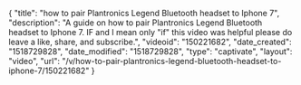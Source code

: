{
    "title": "how to pair Plantronics Legend Bluetooth headset to Iphone 7",
    "description": "A guide on how to pair Plantronics Legend Bluetooth headset to Iphone 7. IF and I mean only \"if\" this video was helpful please do leave a like, share, and subscribe.",
    "videoid": "150221682",
    "date_created": "1518729828",
    "date_modified": "1518729828",
    "type": "captivate",
    "layout": "video",
    "url": "\/v\/how-to-pair-plantronics-legend-bluetooth-headset-to-iphone-7\/150221682"
}